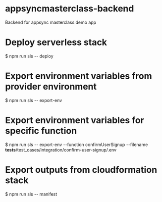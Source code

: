# appsyncmasterclass-backend

Backend for appsync masterclass demo app

# Deploy serverless stack

$ npm run sls -- deploy

# Export environment variables from provider environment

$ npm run sls -- export-env

# Export environment variables for specific function

$ npm run sls -- export-env --function confirmUserSignup --filename **tests**/test_cases/integration/confirm-user-signup/.env

# Export outputs from cloudformation stack

$ npm run sls -- manifest
